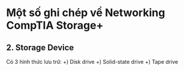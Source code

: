 # Một số ghi chép về Networking CompTIA Storage+

## 2. Storage Device

Có 3 hình thức lưu trữ:
+)  Disk drive
+)  Solid-state drive
+)  Tape drive
